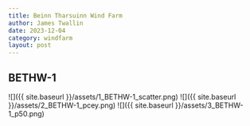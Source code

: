```yaml
---
title: Beinn Tharsuinn Wind Farm
author: James Twallin
date: 2023-12-04
category: windfarm
layout: post
---
```

BETHW-1
-------------
![]({{ site.baseurl }}/assets/1_BETHW-1_scatter.png)
![]({{ site.baseurl }}/assets/2_BETHW-1_pcey.png)
![]({{ site.baseurl }}/assets/3_BETHW-1_p50.png)


